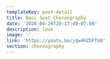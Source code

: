 ```yaml
---
templateKey: post-detail
title: Bacc Seat Choreography
date: '2020-04-26T20:17:49-07:00'
description: love
image: ''
link: 'https://youtu.be/jqw4HZOFfG0'
section: choreography
---
```


